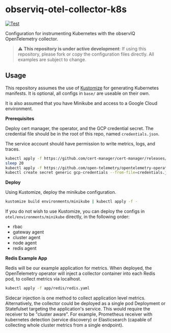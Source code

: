 # observiq-otel-collector-k8s

[![Test](https://github.com/observIQ/observiq-otel-collector-k8s/actions/workflows/ci.yaml/badge.svg)](https://github.com/observIQ/observiq-otel-collector-k8s/actions/workflows/ci.yaml)

Configuration for instrumenting Kubernetes with the observIQ OpenTelemetry collector.

> :warning: **This repository is under active development**: If using this repository, please fork or copy the configuration files directly. All examples are subject to change.

## Usage

This repository assumes the use of [Kustomize](https://kustomize.io/) for generating Kubernetes manifests.
It is optional, all configs in `base/` are useable on their own.

It is also assumed that you have Minikube and access to a Google Cloud environment.

**Prerequisites**

Deploy cert manager, the operator, and the GCP credential secret. The credential file should be in the root of
this repo, named `credentials.json`.

The service account should have permission to write metrics, logs, and traces.

```bash
kubectl apply -f https://github.com/cert-manager/cert-manager/releases/download/v1.8.0/cert-manager.yaml 
sleep 20
kubectl apply -f https://github.com/open-telemetry/opentelemetry-operator/releases/latest/download/opentelemetry-operator.yaml
kubectl create secret generic gcp-credentials --from-file=credentials.json -n default
```

**Deploy**

Using Kustomize, deploy the minikube configuration.

```bash
kustomize build environments/minikube | kubectl apply -f -
```

If you do not wish to use Kustomize, you can deploy the configs in `otel/environments/minikube` directly, in the following order:
- rbac
- gateway agent
- cluster agent
- node agent
- redis agent

**Redis Example App**

Redis will be our example application for metrics. When deployed, the OpenTelemetry operator will
inject a collector container into each Redis pod, to collect metrics via localhost.

```bash
kubectl apply -f app/redis/redis.yaml
```

Sidecar injection is one method to collect application level metrics. Alternatively, the collector could be deployed
as a single pod Deployment or Statefulset targeting the application's service. This would require the receiver to be
"cluster aware". For example, Prometheus receiver with kubernetes detection (service discovery) or Elasticsearch (capable of collecting whole cluster metrics from a single endpoint).

